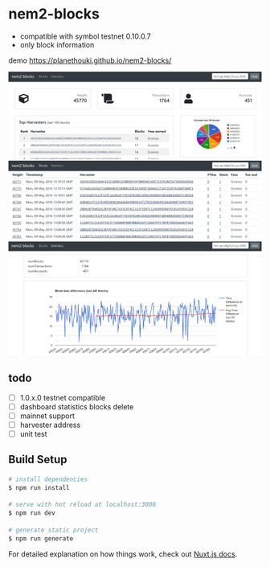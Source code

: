 # nem2-blocks

- compatible with symbol testnet 0.10.0.7
- only block information

demo https://planethouki.github.io/nem2-blocks/

![dashboard screenshot](cap1.png)
![block table screenshot](cap2.png)
![statistics chart screenshot](cap3.png)

## todo

- [ ] 1.0.x.0 testnet compatible
- [ ] dashboard statistics blocks delete
- [ ] mainnet support
- [ ] harvester address
- [ ] unit test

## Build Setup

``` bash
# install dependencies
$ npm run install

# serve with hot reload at localhost:3000
$ npm run dev

# generate static project
$ npm run generate
```

For detailed explanation on how things work, check out [Nuxt.js docs](https://nuxtjs.org).
